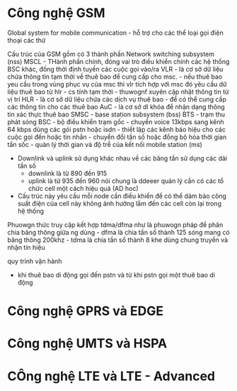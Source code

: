 # Công nghệ GSM
Global system for mobile communication - hỗ trợ cho các thể loại gọi điện thoại các thứ

Cấu trúc của GSM gồm có 3 thành phần 
    Network switching subsystem (nss)
        MSCL
            - THành phần chính, đóng vai trò điều khiển chính các hệ thống BSC khác, đồng thời định tuyến các cuộc gọi vào/ra
        VLR
            - là cơ sở dữ liệu chứa thông tin tạm thời về thuê bao để cung cấp cho msc.
            - nếu thuê bao yeu cầu trong vùng phục vụ của msc thì vlr tích hợp với msc đó yêu cầu dữ liệu thuê bao từ hlr
            - cs tính tạm thời
            - thuwognf xuyên cập nhật thông tin từ vị trí
        HLR 
            - là cơ sở dữ liệu chứa các dịch vụ thuê bao
            - để có thể cung cấp các thông tin cho các thuê bao
        AuC
            - là cơ sở dl khóa để nhận dạng thông tin xác thực thuê bao
        SMSC
            - 
    base station subsystem (bss) 
        BTS
            - trạm thu phát sóng
        BSC
            - bộ điều khiển trạm gốc
            - chuyển voice 13kbps sang kênh 64 kbps dùng các gói pstn hoặc isdn
            - thiết lập các kênh báo hiệu cho các cuộc gọi đến hoặc tin nhắn
            - chuyển đổi tần số hoặc đồng bộ hóa thời gian tần sốc
            - quản lý thời gian và độ trễ của kết nối 
    mobile station (ms)

- Downlink và uplink
sử dụng khác nhau về các băng tần
sử dụng các dải tần số
    + downlink là từ 890 đến 915
    + uplink là từ 935 đến 960
    nói chung là ddeeer quản lý cần có các tổ chức cell một cách hiệu quả (AD hoc)
- Cấu trúc này yêu cầu mỗi node cần điều khiển để có thể dảm bảo công suất điện của cell này không ảnh hưởng lắm đến các cell còn lại trong hệ thống

Phuowgn thức truy cập 
kết hợp tdma/dfma như là phuwogn pháp để phân chia băng thông giữa ng dùng
    - dfma là chia tần số  thành 125 sóng mang có băng thông 200khz
    - tdma là chia tần số thành 8 khe dùng chung truyền và nhận tín hiệu

quy trình vận hành 
- khi thuê bao di động gọi đến pstn và từ khi pstn gọi một thuê bao di động


# Công nghệ GPRS và EDGE
# Công nghệ UMTS và HSPA 
# CÔng nghệ LTE và LTE - Advanced
